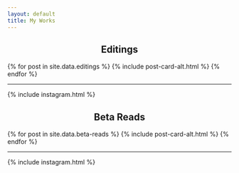 ```yaml
---
layout: default
title: My Works
---
```

<div class='o-wrapper'>
  <div class="flex-sections" style="text-align: center;">
    <div class="flex-row">
      <h2>Editings</h2>
    </div>
  </div>
  <div class='o-grid js-grid'>
    {% for post in site.data.editings %}
      {% include post-card-alt.html %}
    {% endfor %}
  </div>

  <div class='o-grid'>
    <div class='o-grid__col o-grid__col--full'>
      <hr>
    </div>
  </div>
  <div class='o-grid'>
    {% include instagram.html %}
  </div>

  <div class="flex-sections" style="text-align: center;">
    <div class="flex-row">
      <h2>Beta Reads</h2>
    </div>
  </div>
  <div class='o-grid js-grid'>
    {% for post in site.data.beta-reads %}
      {% include post-card-alt.html %}
    {% endfor %}
  </div>

  <div class='o-grid'>
    <div class='o-grid__col o-grid__col--full'>
      <hr>
    </div>
  </div>
  <div class='o-grid'>
    {% include instagram.html %}
  </div>
</div>
